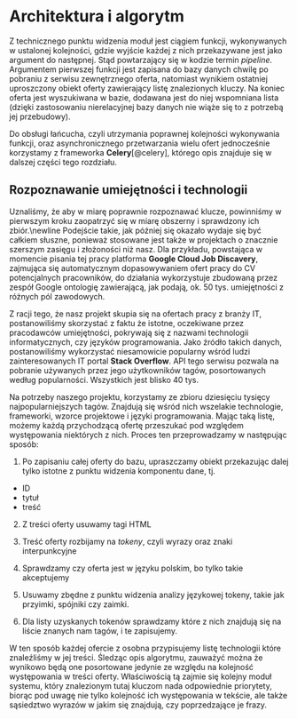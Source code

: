 # Architektura i algorytm

Z technicznego punktu widzenia moduł jest ciągiem funkcji, wykonywanych
w ustalonej kolejności, gdzie wyjście każdej z nich przekazywane jest jako argument
do następnej. Stąd powtarzający się w kodzie termin *pipeline*. Argumentem pierwszej funkcji
jest zapisana do bazy danych chwilę po pobraniu z serwisu zewnętrznego oferta, natomiast wynikiem
ostatniej uproszczony obiekt oferty zawierający listę znalezionych kluczy. Na koniec oferta jest
wyszukiwana w bazie, dodawana jest do niej wspomniana lista (dzięki zastosowaniu nierelacyjnej bazy
danych nie wiąże się to z potrzebą jej przebudowy).

Do obsługi łańcucha, czyli utrzymania poprawnej kolejności wykonywania funkcji, oraz asynchronicznego
przetwarzania wielu ofert jednocześnie korzystamy z frameworka **Celery**[@celery], którego opis znajduje
się w dalszej części tego rozdziału.


## Rozpoznawanie umiejętności i technologii

Uznaliśmy, że aby w miarę poprawnie rozpoznawać klucze, powinniśmy w pierwszym kroku
zaopatrzyć się w miarę obszerny i sprawdzony ich zbiór.\newline
Podejście takie, jak później się
okazało wydaje się być całkiem słuszne, ponieważ stosowane jest także w projektach
o znacznie szerszym zasięgu i złożoności niż nasz. Dla przykładu, powstająca w momencie
pisania tej pracy platforma **Google Cloud Job Discavery**, zajmująca się automatycznym dopasowywaniem
ofert pracy do CV potencjalnych pracowników, do działania wykorzystuje zbudowaną przez zespół Google
ontologię zawierającą, jak podają, ok. 50 tys. umiejętności z różnych pól zawodowych.

Z racji tego, że nasz projekt skupia się na ofertach pracy z branży IT, postanowiliśmy skorzystać z faktu
że istotne, oczekiwane przez pracodawców umiejętności, pokrywają się z nazwami technologii informatycznych,
czy języków programowania. Jako źródło takich danych, postanowiliśmy wykorzystać niesamowicie popularny
wśród ludzi zainteresowanych IT portal **Stack Overflow**. API tego serwisu pozwala na pobranie
używanych przez jego użytkowników tagów, posortowanych według popularności. Wszystkich jest blisko 40 tys.

Na potrzeby naszego projektu, korzystamy ze zbioru dziesięciu tysięcy najpopularniejszych tagów. Znajdują się
wśród nich wszelakie technologie, frameworki, wzorce projektowe i języki programowania. Mając taką listę,
możemy każdą przychodzącą ofertę przeszukać pod względem występowania niektórych z nich. Proces ten przeprowadzamy
w następując sposób:

1. Po zapisaniu całej oferty do bazu, upraszczamy obiekt przekazując dalej tylko istotne z punktu
widzenia komponentu dane, tj.

+ ID
+ tytuł
+ treść

2. Z treści oferty usuwamy tagi HTML

3. Treść oferty rozbijamy na *tokeny*, czyli wyrazy oraz znaki interpunkcyjne

4. Sprawdzamy czy oferta jest w języku polskim, bo tylko takie akceptujemy

5. Usuwamy zbędne z punktu widzenia analizy językowej tokeny, takie jak przyimki, spójniki czy zaimki.

6. Dla listy uzyskanych tokenów sprawdzamy które z nich znajdują się na liście znanych nam tagów, i te zapisujemy.


W ten sposób każdej ofercie z osobna przypisujemy listę technologii które znaleźliśmy w jej treści.
Śledząc opis algorytmu, zauważyć można że wynikowo będą one posortowane jedynie ze względu na kolejność
występowania w treści oferty. Właściwością tą zajmie się kolejny moduł systemu, który znalezionym tutaj kluczom
nada odpowiednie priorytety, biorąc pod uwagę nie tylko kolejność ich występowania w tekście, ale także sąsiedztwo
wyrazów w jakim się znajdują, czy poprzedzające je frazy.
